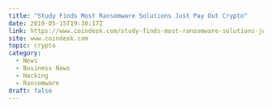 ```yaml
---
title: "Study Finds Most Ransomware Solutions Just Pay Out Crypto"
date: 2019-05-15T19:30:17Z
link: https://www.coindesk.com/study-finds-most-ransomware-solutions-just-pay-out-crypto?utm_medium=RSS&utm_source=hune
site: www.coindesk.com
topic: crypto
category:
  - News
  - Business News
  - Hacking
  - Ransomware
draft: false
---
```

